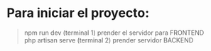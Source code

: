 # Para iniciar el proyecto:

> npm run dev (terminal 1) prender el servidor para FRONTEND  
> php artisan serve (terminal 2) prender servidor BACKEND

